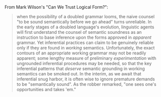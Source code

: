 From Mark Wilson's "Can We Trust Logical Form?":

> when the possibility of a doubled grammar looms, the naive counsel "to be
> sound semantically before we go ahead" turns unreliable. In the early stages
> of a doubled language's evolution, linguistic agents will first understand the
> counsel of semantic soundness as an instruction to base inference upon the
> forms approved in *apparent* grammar. Yet inferential practices can claim to
> be genuinely reliable only if they are found in *working* semantics.
> Unfortunately, the exact contours of an appropriate working grammar may not be
> readily apparent; some lengthy measure of preliminary *experimentation* with
> ungrounded inferential procedures may be needed, so that the key inferential
> patterns that *deserve* semantic grounding in working semantics can be smoked
> out. In the interim, as we await that inferential snug harbor, it is often
> wise to ignore premature demands to be "semantically sound". As the robber
> remarked, "one sees one's opportunities and takes 'em."
